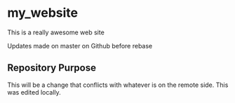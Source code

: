 # my_website

This is a really awesome web site

Updates made on master on Github before rebase

## Repository Purpose

This will be a change that conflicts
with whatever is on the remote side.
This was edited locally.
